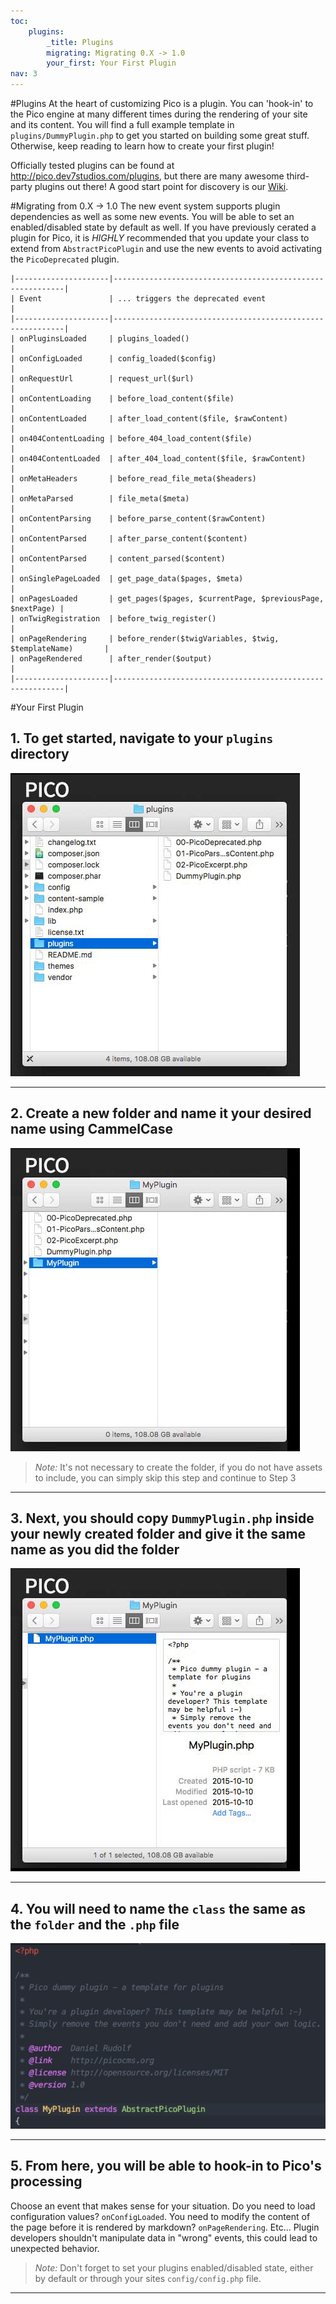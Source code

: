 ```yaml
---
toc:
    plugins:
        _title: Plugins
        migrating: Migrating 0.X -> 1.0
        your_first: Your First Plugin
nav: 3
---
```


#Plugins
At the heart of customizing Pico is a plugin. You can 'hook-in' to the Pico
engine at many different times during the rendering of your site and its content.
You will find a full example template in `plugins/DummyPlugin.php` to get you
started on building some great stuff. Otherwise, keep reading to learn how to
create your first plugin!

Officially tested plugins can be found at http://pico.dev7studios.com/plugins,
but there are many awesome third-party plugins out there! A good start point
for discovery is our [Wiki](#plugin-wiki).

#Migrating from 0.X -> 1.0
The new event system supports plugin dependencies as well as some new events.
You will be able to set an enabled/disabled state by default as well. If you
have previously cerated a plugin for Pico, it is *HIGHLY* recommended that you
update your class to extend from `AbstractPicoPlugin` and use the new events
to avoid activating the `PicoDeprecated` plugin.

    |---------------------|-----------------------------------------------------------|
    | Event               | ... triggers the deprecated event                         |
    |---------------------|-----------------------------------------------------------|
    | onPluginsLoaded     | plugins_loaded()                                          |
    | onConfigLoaded      | config_loaded($config)                                    |
    | onRequestUrl        | request_url($url)                                         |
    | onContentLoading    | before_load_content($file)                                |
    | onContentLoaded     | after_load_content($file, $rawContent)                    |
    | on404ContentLoading | before_404_load_content($file)                            |
    | on404ContentLoaded  | after_404_load_content($file, $rawContent)                |
    | onMetaHeaders       | before_read_file_meta($headers)                           |
    | onMetaParsed        | file_meta($meta)                                          |
    | onContentParsing    | before_parse_content($rawContent)                         |
    | onContentParsed     | after_parse_content($content)                             |
    | onContentParsed     | content_parsed($content)                                  |
    | onSinglePageLoaded  | get_page_data($pages, $meta)                              |
    | onPagesLoaded       | get_pages($pages, $currentPage, $previousPage, $nextPage) |
    | onTwigRegistration  | before_twig_register()                                    |
    | onPageRendering     | before_render($twigVariables, $twig, $templateName)       |
    | onPageRendered      | after_render($output)                                     |
    |---------------------|-----------------------------------------------------------|

#Your First Plugin

## 1. To get started, navigate to your `plugins` directory
![Step1](style/images/docs/pico_plugins.jpg)

---

## 2. Create a new folder and name it your desired name using CammelCase
![Step2](style/images/docs/pico_plugins_myplugin.jpg)

> *Note:* It's not necessary to create the folder, if you do not have assets to
> include, you can simply skip this step and continue to Step 3

---

## 3. Next, you should copy `DummyPlugin.php` inside your newly created folder and give it the same name as you did the folder
![Step3](style/images/docs/pico_plugins_myplugin_php.jpg)

---

## 4. You will need to name the `class` the same as the `folder` and the `.php` file
![Step4](style/images/docs/pico_plugins_myplugin_php_class.jpg)

---

## 5. From here, you will be able to hook-in to Pico's processing
Choose an event that makes sense for your situation. Do you need to load configuration values?
`onConfigLoaded`. You need to modify the content of the page before it is
rendered by markdown? `onPageRendering`. Etc... Plugin developers shouldn't
manipulate data in "wrong" events, this could lead to unexpected behavior.

> *Note:* Don't forget to set your plugins enabled/disabled state, either by default or
> through your sites `config/config.php` file.

---
